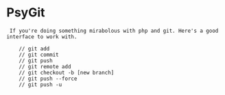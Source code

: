 # PsyGit

     If you're doing something mirabolous with php and git. Here's a good interface to work with.

        // git add
        // git commit
        // git push
        // git remote add
        // git checkout -b [new branch]
        // git push --force
        // git push -u

